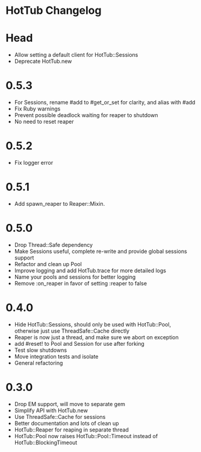 HotTub Changelog
=====================

Head
=======
- Allow setting a default client for HotTub::Sessions
- Deprecate HotTub.new

0.5.3
=======
- For Sessions, rename #add to #get_or_set for clarity, and alias with #add
- Fix Ruby warnings
- Prevent possible deadlock waiting for reaper to shutdown
- No need to reset reaper

0.5.2
=======
- Fix logger error

0.5.1
=======
- Add spawn_reaper to Reaper::Mixin.

0.5.0
=======
- Drop Thread::Safe dependency
- Make Sessions useful, complete re-write and provide global sessions support
- Refactor and clean up Pool
- Improve logging and add HotTub.trace for more detailed logs
- Name your pools and sessions for better logging
- Remove :on_reaper in favor of setting :reaper to false

0.4.0
=======
- Hide HotTub::Sessions, should only be used with HotTub::Pool, otherwise just use ThreadSafe::Cache directly
- Reaper is now just a thread, and make sure we abort on exception
- add #reset! to Pool and Session for use after forking
- Test slow shutdowns
- Move integration tests and isolate
- General refactoring

0.3.0
=======
- Drop EM support, will move to separate gem
- Simplify API with HotTub.new
- Use ThreadSafe::Cache for sessions
- Better documentation and lots of clean up
- HotTub::Reaper for reaping in separate thread
- HotTub::Pool now raises HotTub::Pool::Timeout instead of HotTub::BlockingTimeout
